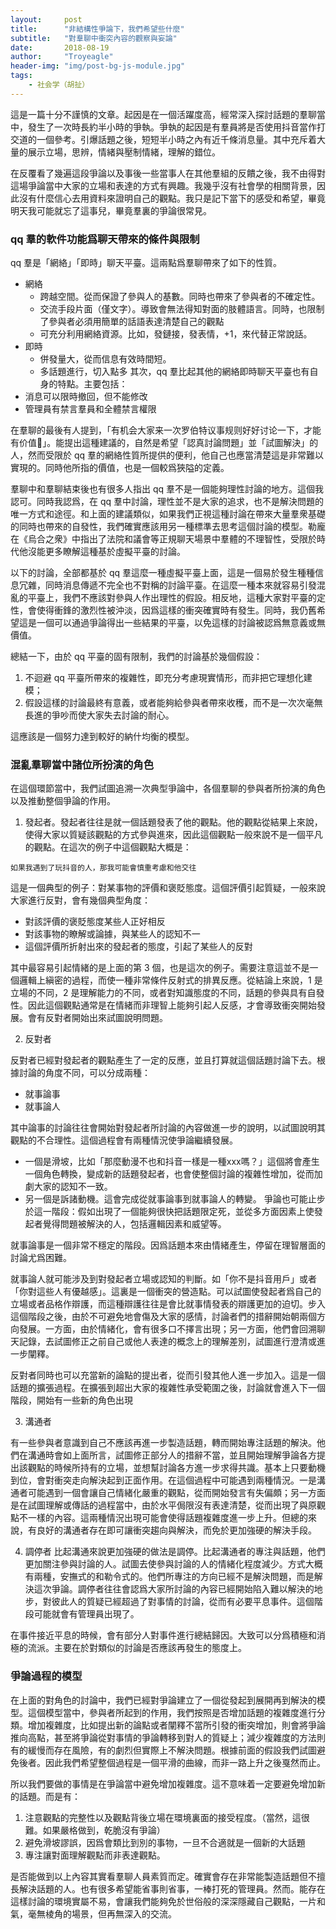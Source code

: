 ```yaml
---
layout:     post
title:      "非結構性爭論下，我們希望些什麼"
subtitle:   "對羣聊中衝突內容的觀察與妄論"
date:       2018-08-19
author:     "Troyeagle"
header-img: "img/post-bg-js-module.jpg"
tags:
    - 社会学（胡扯）
---
```


這是一篇十分不謹慎的文章。起因是在一個活躍度高，經常深入探討話題的羣聊當中，發生了一次時長約半小時的爭執。爭執的起因是有羣員將是否使用抖音當作打交道的一個參考。引爆話題之後，短短半小時之內有近千條消息量。其中充斥着大量的展示立場，思辨，情緒與壓制情緒，理解的錯位。

在反覆看了幾遍這段爭論以及事後一些當事人在其他羣組的反饋之後，我不由得對這場爭論當中大家的立場和表達的方式有興趣。我幾乎沒有社會學的相關背景，因此沒有什麼信心去用資料來證明自己的觀點。我只是記下當下的感受和希望，畢竟明天我可能就忘了這事兒，畢竟羣裏的爭論很常見。

### qq 羣的軟件功能爲聊天帶來的條件與限制

qq 羣是「網絡」「即時」聊天平臺。這兩點爲羣聊帶來了如下的性質。
- 網絡
  - 跨越空間。從而保證了參與人的基數。同時也帶來了參與者的不確定性。
  - 交流手段片面（僅文字）。導致會無法得知對面的肢體語言。同時，也限制了參與者必須用簡單的話語表達清楚自己的觀點
  - 可充分利用網絡資源。比如，發鏈接，發表情，+1，來代替正常說話。
- 即時
  - 併發量大，從而信息有效時間短。
  - 多話題進行，切入點多
其次，qq 羣比起其他的網絡即時聊天平臺也有自身的特點。主要包括：
- 消息可以限時撤回，但不能修改
- 管理員有禁言羣員和全體禁言權限

在羣聊的最後有人提到，「有机会大家来一次罗伯特议事规则好好讨论一下，才能有价值」。能提出這種建議的，自然是希望「認真討論問題」並「試圖解決」的人，然而受限於 qq 羣的網絡性質所提供的便利，他自己也應當清楚這是非常難以實現的。同時他所指的價值，也是一個較爲狹隘的定義。

羣聊中和羣聊結束後也有很多人指出 qq 羣不是一個能夠理性討論的地方。這個我認可。同時我認爲，在 qq 羣中討論，理性並不是大家的追求，也不是解決問題的唯一方式和途徑。和上面的建議類似，如果我們正視這種討論在帶來大量羣衆基礎的同時也帶來的自發性，我們確實應該用另一種標準去思考這個討論的模型。勒龐在《烏合之衆》中指出了法院和議會等正規聊天場景中羣體的不理智性，受限於時代他沒能更多瞭解這種基於虛擬平臺的討論。

以下的討論，全部都基於 qq 羣這麼一種虛擬平臺上面，這是一個易於發生種種信息冗雜，同時消息傳遞不完全也不對稱的討論平臺。在這麼一種本來就容易引發混亂的平臺上，我們不應該對參與人作出理性的假設。相反地，這種大家對平臺的定性，會使得衝鋒的激烈性被沖淡，因爲這樣的衝突確實時有發生。同時，我仍舊希望這是一個可以通過爭論得出一些結果的平臺，以免這樣的討論被認爲無意義或無價值。

總結一下，由於 qq 平臺的固有限制，我們的討論基於幾個假設：
1. 不迴避 qq 平臺所帶來的複雜性，即充分考慮現實情形，而非把它理想化建模；
2. 假設這樣的討論最終有意義，或者能夠給參與者帶來收穫，而不是一次次毫無長進的爭吵而使大家失去討論的耐心。

這應該是一個努力達到較好的納什均衡的模型。

### 混亂羣聊當中諸位所扮演的角色

在這個環節當中，我們試圖追溯一次典型爭論中，各個羣聊的參與者所扮演的角色以及推動整個爭論的作用。

1. 發起者。發起者往往是就一個話題發表了他的觀點。他的觀點從結果上來說，使得大家以質疑該觀點的方式參與進來，因此這個觀點一般來說不是一個平凡的觀點。在這次的例子中這個觀點大概是：
```
如果我遇到了玩抖音的人，那我可能會慎重考慮和他交往
```
這是一個典型的例子：對某事物的評價和褒貶態度。這個評價引起質疑，一般來說大家進行反對，會有幾個典型角度：
- 對該評價的褒貶態度某些人正好相反
- 對該事物的瞭解或論據，與某些人的認知不一
- 這個評價所折射出來的發起者的態度，引起了某些人的反對

其中最容易引起情緒的是上面的第 3 個，也是這次的例子。需要注意這並不是一個邏輯上縝密的過程，而使一種非常條件反射式的排異反應。從結論上來說，1 是立場的不同，2 是理解能力的不同，或者對知識態度的不同，話題的參與具有自發性。因此這個觀點通常是在情緒而非理智上能夠引起人反感，才會導致衝突開始發展。會有反對者開始出來試圖說明問題。

2. 反對者

反對者已經對發起者的觀點產生了一定的反應，並且打算就這個話題討論下去。根據討論的角度不同，可以分成兩種：

- 就事論事
- 就事論人

其中論事的討論往往會開始對發起者所討論的內容做進一步的說明，以試圖說明其觀點的不合理性。這個過程會有兩種情況使爭論繼續發展。
- 一個是滑坡，比如「那麼動漫不也和抖音一樣是一種xxx嗎？」這個將會產生一個角色轉換，變成新的話題發起者，也會使整個討論的複雜性增加，從而加劇大家的認知不一致。
- 另一個是訴諸動機。這會完成從就事論事到就事論人的轉變。
爭論也可能止步於這一階段：假如出現了一個能夠很快把話題限定死，並從多方面因素上使發起者覺得問題被解決的人，包括邏輯因素和威望等。

就事論事是一個非常不穩定的階段。因爲話題本來由情緒產生，停留在理智層面的討論尤爲困難。

就事論人就可能涉及到對發起者立場或認知的判斷。如「你不是抖音用戶」或者「你對這些人有優越感」。這裏是一個衝突的營造點。可以試圖使發起者爲自己的立場或者品格作辯護，而這種辯護往往是會比就事情發表的辯護更加的迫切。步入這個階段之後，由於不可避免地會傷及大家的感情，討論者們的措辭開始朝兩個方向發展。一方面，由於情緒化，會有很多口不擇言出現；另一方面，他們會回溯聊天記錄，去試圖修正之前自己或他人表達的概念上的理解差別，試圖進行澄清或進一步闡釋。

反對者同時也可以充當新的論點的提出者，從而引發其他人進一步加入。這是一個話題的擴張過程。在擴張到超出大家的複雜性承受範圍之後，討論就會進入下一個階段，開始有一些新的角色出現

3. 溝通者

有一些參與者意識到自己不應該再進一步製造話題，轉而開始專注話題的解決。他們在溝通時會如上面所言，試圖修正部分人的措辭不當，並且開始理解爭論各方提出該觀點的時候所持有的立場，並想幫討論各方進一步求得共識。基本上只要動機到位，會對衝突走向解決起到正面作用。在這個過程中可能遇到兩種情況。一是溝通者可能遇到一個會讓自己情緒化嚴重的觀點，從而開始發言有失偏頗；另一方面是在試圖理解或傳話的過程當中，由於水平侷限沒有表達清楚，從而出現了與原觀點不一樣的內容。這兩種情況出現可能會使得話題複雜度進一步上升。但總的來說，有良好的溝通者存在即可讓衝突趨向與解決，而免於更加強硬的解決手段。

4. 調停者
比起溝通來說更加強硬的做法是調停。比起溝通者的專注與話題，他們更加關注參與討論的人。試圖去使參與討論的人的情緒化程度減少。方式大概有兩種，安撫式的和勒令式的。他們所專注的方向已經不是解決問題，而是解決這次爭論。調停者往往會認爲大家所討論的內容已經開始陷入難以解決的地步，對彼此人的質疑已經超過了對事情的討論，從而有必要平息事件。這個階段可能就會有管理員出現了。

在事件接近平息的時候，會有部分人對事件進行總結歸因。大致可以分爲積極和消極的流派。主要在於對類似的討論是否應該再發生的態度上。

### 爭論過程的模型
在上面的對角色的討論中，我們已經對爭論建立了一個從發起到展開再到解決的模型。這個模型當中，參與者所起到的作用，我們按照是否增加話題的複雜度進行分類。增加複雜度，比如提出新的論點或者闡釋不當所引發的衝突增加，則會將爭論推向高點，甚至將爭論從對事情的爭論轉移到對人的質疑上；減少複雜度的方法則有的緩慢而存在風險，有的劇烈但實際上不解決問題。根據前面的假設我們試圖避免後者。因此我們希望整個過程是一個平滑的曲線，而非一路上升之後戛然而止。

所以我們要做的事情是在爭論當中避免增加複雜度。這不意味着一定要避免增加新的話題。而是有：

1. 注意觀點的完整性以及觀點背後立場在環境裏面的接受程度。（當然，這很難。如果嚴格做到，乾脆沒有爭論）
2. 避免滑坡謬誤，因爲會類比到別的事物，一旦不合適就是一個新的大話題
3. 專注讓對面理解觀點而非表達觀點。

是否能做到以上內容其實看羣聊人員素質而定。確實會存在非常能製造話題但不擅長解決話題的人。也有很多希望能省事則省事，一棒打死的管理員。然而。能存在這樣討論的環境實屬不易，會讓我們能夠免於世俗般的深深隱藏自己觀點，一片和氣，毫無棱角的場景，但再無深入的交流。